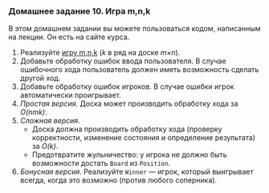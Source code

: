### Домашнее задание 10\. Игра m,n,k

В этом домашнем задании вы можете пользоваться кодом, написанным на лекции. Он есть на сайте курса.

1.  Реализуйте [игру m,n,k](https://en.wikipedia.org/wiki/M,n,k-game) (_k_ в ряд на доске _m×n_).
2.  Добавьте обработку ошибок ввода пользователя. В случае ошибочного хода пользователь должен иметь возможность сделать другой ход.
3.  Добавьте обработку ошибок игроков. В случае ошибки игрок автоматически проигрывает.
4.  _Простая версия_. Доска может производить обработку хода за _O(nmk)_.
5.  _Сложная версия_.
    * Доска должна производить обработку хода (проверку корректности, изменение состояния и определение результата) за _O(k)_.
    * Предотвратите жульничество: у игрока не должно быть возможности достать `Board` из `Position`.
6.  _Бонусная версия_. Реализуйте `Winner` — игрок, который выигрывает всегда, когда это возможно (против любого соперника).
